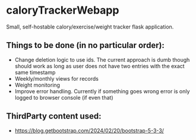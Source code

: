 # caloryTrackerWebapp

Small, self-hostable calory/exercise/weight tracker flask application.

## Things to be done (in no particular order):
- Change deletion logic to use ids. The current approach is dumb though should work as long as user does not have two entries with the exact same timestamp
- Weekly/monthly views for records
- Weight monitoring
- Improve error handling. Currently if something goes wrong error is only logged to browser console (if even that)
  
## ThirdParty content used:
- https://blog.getbootstrap.com/2024/02/20/bootstrap-5-3-3/
